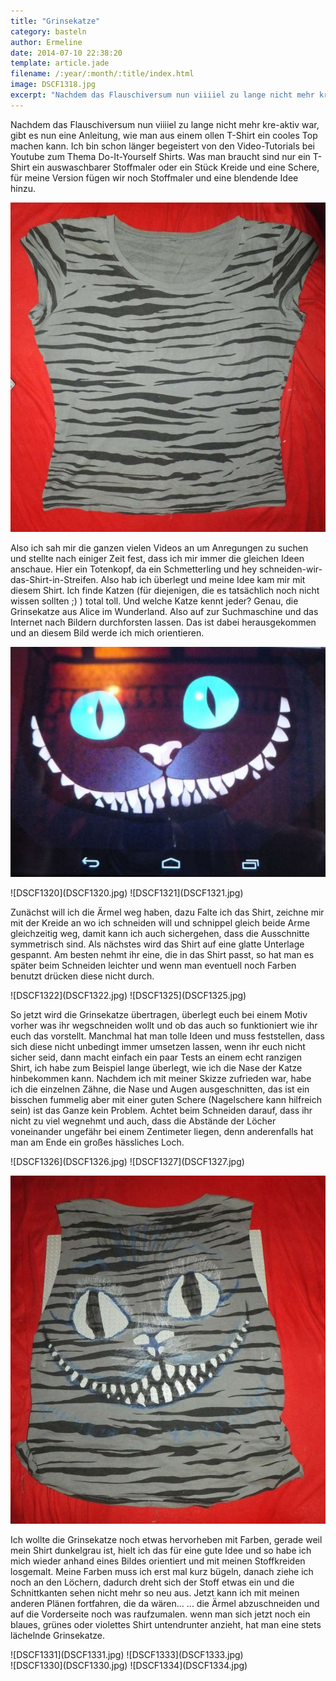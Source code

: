 ```yaml
---
title: "Grinsekatze"
category: basteln
author: Ermeline
date: 2014-07-10 22:38:20
template: article.jade
filename: /:year/:month/:title/index.html
image: DSCF1318.jpg
excerpt: "Nachdem das Flauschiversum nun viiiiel zu lange nicht mehr kre-aktiv war gibt es nun eine Anleitung wie man aus einem ollen T-Shirt ein cooles Top machen kann."
---
```


Nachdem das Flauschiversum nun viiiiel zu lange nicht mehr kre-aktiv war, gibt es nun eine Anleitung, wie man aus einem ollen T-Shirt ein cooles Top machen kann. Ich bin schon länger begeistert von den Video-Tutorials bei Youtube zum Thema Do-It-Yourself Shirts. Was man braucht sind nur ein T-Shirt ein auswaschbarer Stoffmaler oder ein Stück Kreide und eine Schere, für meine Version fügen wir noch Stoffmaler und eine blendende Idee hinzu.

![DSCF1318](DSCF1318.jpg)

Also ich sah mir die ganzen vielen Videos an um Anregungen zu suchen und stellte nach einiger Zeit fest, dass ich mir immer die gleichen Ideen anschaue. Hier ein Totenkopf, da ein Schmetterling und hey schneiden-wir-das-Shirt-in-Streifen. Also hab ich überlegt und meine Idee kam mir mit diesem Shirt. Ich finde Katzen (für diejenigen, die es tatsächlich noch nicht wissen sollten ;) ) total toll. Und welche Katze kennt jeder? Genau, die Grinsekatze aus Alice im Wunderland. Also auf zur Suchmaschine und das Internet nach Bildern durchforsten lassen. Das ist dabei herausgekommen und an diesem Bild werde ich mich orientieren.

![DSCF1323](DSCF1323.jpg)

<div class="slideshow_landscape">
![DSCF1320](DSCF1320.jpg)
![DSCF1321](DSCF1321.jpg)
</div>

Zunächst will ich die Ärmel weg haben, dazu Falte ich das Shirt, zeichne mir mit der Kreide an wo ich schneiden will und schnippel gleich beide Arme gleichzeitig weg, damit kann ich auch sichergehen, dass die Ausschnitte symmetrisch sind. Als nächstes wird das Shirt auf eine glatte Unterlage gespannt. Am besten nehmt ihr eine, die in das Shirt passt, so hat man es später beim Schneiden leichter und wenn man eventuell noch Farben benutzt drücken diese nicht durch.

<div class="slideshow_portrait">
![DSCF1322](DSCF1322.jpg)
![DSCF1325](DSCF1325.jpg)
</div>

So jetzt wird die Grinsekatze übertragen, überlegt euch bei einem Motiv vorher was ihr wegschneiden wollt und ob das auch so funktioniert wie ihr euch das vorstellt. Manchmal hat man tolle Ideen und muss feststellen, dass sich diese nicht unbedingt immer umsetzen lassen, wenn ihr euch nicht sicher seid, dann macht einfach ein paar Tests an einem echt ranzigen Shirt, ich habe zum Beispiel lange überlegt, wie ich die Nase der Katze hinbekommen kann. Nachdem ich mit meiner Skizze zufrieden war, habe ich die einzelnen Zähne, die Nase und Augen ausgeschnitten, das ist ein bisschen fummelig aber mit einer guten Schere (Nagelschere kann hilfreich sein) ist das Ganze kein Problem. Achtet beim Schneiden darauf, dass ihr nicht zu viel wegnehmt und auch, dass die Abstände der Löcher voneinander ungefähr bei einem Zentimeter liegen, denn anderenfalls hat man am Ende ein großes hässliches Loch.

<div class="slideshow_landscape">
![DSCF1326](DSCF1326.jpg)
![DSCF1327](DSCF1327.jpg)
</div>

![DSCF1329](DSCF1329.jpg)

Ich wollte die Grinsekatze noch etwas hervorheben mit Farben, gerade weil mein Shirt dunkelgrau ist, hielt ich das für eine gute Idee und so habe ich mich wieder anhand eines Bildes orientiert und mit meinen Stoffkreiden losgemalt. Meine Farben muss ich erst mal kurz bügeln, danach ziehe ich noch an den Löchern, dadurch dreht sich der Stoff etwas ein und die Schnittkanten sehen nicht mehr so neu aus. Jetzt kann ich mit meinen anderen Plänen fortfahren, die da wären... ... die Ärmel abzuschneiden und auf die Vorderseite noch was raufzumalen. wenn man sich jetzt noch ein blaues, grünes oder violettes Shirt untendrunter anzieht, hat man eine stets lächelnde Grinsekatze.

<div class="slideshow_landscape">
![DSCF1331](DSCF1331.jpg)
![DSCF1333](DSCF1333.jpg)
</div>

<div class="slideshow_portrait">
![DSCF1330](DSCF1330.jpg)
![DSCF1334](DSCF1334.jpg)
</div>

